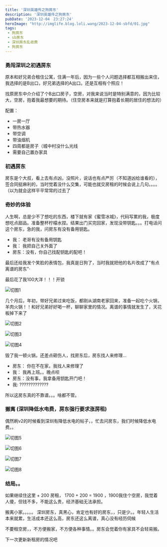 ```yaml
---
title: '深圳英雄传之狗房东'
description: '深圳英雄传之狗房东'
pubDate: '2023-12-04　23:27:24'
heroImage: "http://imglife.blog.loli.wang/2023-12-04-sbfd/01.jpg" 
tags:
 - 狗房东
 - sb房东
 - 深圳房东乱收费
 - 狗房东
---
```


### 勇闯深圳之初遇房东

原本和好兄弟合租住公寓，住满一年后，因为一些个人问题选择都互相搬出来住，我选择的是B出口，好兄弟选择的A出口。还是互相有个照应！

找原房东中介介绍了个B出口房子，空房，对我来说当时是特别满意的，因为比较大，空房，抱着我最想要的期待。（住空房本来就是打算抱着长期的居住的想法的）

配置：
   - 一房一厅
   - 带热水器
   - 带空调
   - 带油烟机
   - 四周都是房子（城中村没什么光线
   - 需要自己置办家具

### 初遇房东

房东是个大叔，看上去有点凶，没照片，说话也有点严厉（不知道凶给谁看的），签合同挺麻利的，当时觉着没什么交集，可能也就交房租的时候会说上几句。。。。（以为就会这样平平常常的过去了

### 奇妙的体验
 
人生啊，总是少不了想吃的东西，楼下就有家《蜜雪冰城》，代码写累的我，极度想吃点甜品。准备整杯柠檬水捏。结果出门买完回家，发现没带钥匙。。。打电话问这个房东，急的我，问房东有没有备用钥匙。

- 我： 老哥有没有备用钥匙
- 我： 我把自己关外面了
- 房东：没有，你自己找配钥匙的配吧！

最后还给我发个笑脸的表情包，我真是日狗了，当时我就把他的名片改成了"有点离谱的房东"·

最后花了我100大洋！！！开锁

![切图1](http://imglife.blog.loli.wang/2023-12-04-sbfd/01.jpg)

几个月后，年初，带好兄弟过来吃饭，都刚从湖南老家回来，准备一起吃个火锅，羊肉火锅！！和好兄弟好好喝一杯，聊聊家里的情况。离谱的事情就发生了，天花板掉下来了


![切图2](http://imglife.blog.loli.wang/2023-12-04-sbfd/02.jpg)

![切图3](http://imglife.blog.loli.wang/2023-12-04-sbfd/03.jpg)

![切图4](http://imglife.blog.loli.wang/2023-12-04-sbfd/04.jpg)



毁了我一顿火锅，还差点砸伤人，找房东后，房东找人来修理...

- 房东： 你在不在家，我找人来修理了
- 我： 我再上班。。晚点呗
- 房东：没有事，我拿备用钥匙开门吧！
- 我: ?????????????

所以这房东真的不靠谱。。。啥都不管。


### 搬离 (深圳降低水电费，房东强行要求涨房租)


偶然刷v2的时候看到深圳有降低水电的帖子，，忙去问房东，我们时候降低水电费。。


![切图5](http://imglife.blog.loli.wang/2023-12-04-sbfd/05.jpg)

![切图6](http://imglife.blog.loli.wang/2023-12-04-sbfd/06.jpg)

![切图7](http://imglife.blog.loli.wang/2023-12-04-sbfd/07.jpg)

![切图8](http://imglife.blog.loli.wang/2023-12-04-sbfd/08.jpg)

### 结局。。
 
 如果继续住这里 + 200 房租， 1700 + 200 = 1900 ，1900我住个空房，我觉着人傻，但钱不多，不能这么贵，经济基础无法承担。

  搬离小家。。。。。 深圳房东，真黑心，肯定也有好的房东，，只是少。。年轻人生活本来就累，生活成本还这么高，房东还这么离谱，真心没有经历伺候


  不要租空房，，不方便搬家，不方便各种事情。。房东会觉着你有家具不会轻易搬。

  下一次更新新租房的情况吧